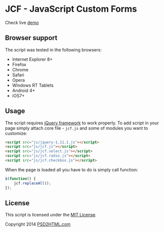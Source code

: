 # JCF - JavaScript Custom Forms

Check live [demo](http://inferpse.github.io/jcf/)

## Browser support

The script was tested in the following browsers:

 - Internet Explorer 8+
 - Firefox
 - Chrome
 - Safari
 - Opera
 - Windows RT Tablets
 - Android 4+
 - iOS7+


## Usage
The script requires [jQuery framework](http://jquery.com/) to work properly. To add script in your page simply attach core file - `jcf.js` and some of modules you want to customize:</p>

```html
<script src="js/jquery-1.11.1.js"></script>
<script src="js/jcf.js"></script>
<script src="js/jcf.select.js"></script>
<script src="js/jcf.radio.js"></script>
<script src="js/jcf.checkbox.js"></script>
```

When the page is loaded all you have to do is simply call function:

```js
$(function() {
	jcf.replaceAll();
});
```

## License

This script is licensed under the [MIT License](LICENSE.txt).

Copyright 2014 [PSD2HTML.com](http://psd2html.com)

